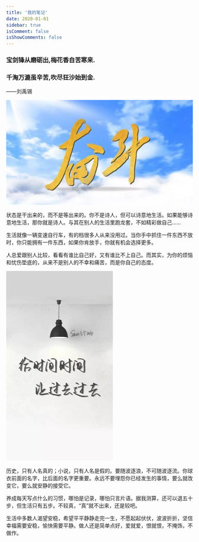 ```yaml
---
title: '我的笔记'
date: 2020-01-01
sidebar: true
isComment: false
isShowComments: false
---
```


### 宝剑锋从磨砺出,梅花香自苦寒来.
### 千淘万漉虽辛苦,吹尽狂沙始到金.

——刘禹锡

<img src="/imgs/hard.jpg" alt="hard" style="zoom:50%;" />

状态是干出来的，而不是等出来的。你不是诗人，但可以诗意地生活。如果能够诗意地生活，那你就是诗人。与其在别人的生活里跑龙套，不如精彩做自己……

生活就像一辆变速自行车，有的档很多人从来没用过。当你手中抓住一件东西不放时，你只能拥有一件东西，如果你肯放手，你就有机会选择更多。

人总爱跟别人比较，看看有谁比自己好，又有谁比不上自己。而其实，为你的烦恼和忧伤垫底的，从来不是别人的不幸和痛苦，而是你自己的态度。

<img src="/imgs/sun.jpg" alt="hard" style="zoom:50%;" />

历史，只有人名真的；小说，只有人名是假的。要随波逐浪，不可随波逐流。你球衣前面的名字，比后面的名字更重要。永远不要埋怨你已经发生的事情，要么就改变它，要么就安静的接受它。

养成每天写点什么的习惯，哪怕是记录，哪怕只言片语。据我测算，还可以退五十步，但生活只有五步。不较真，“真”就不出来，还是较吧。

生活中多数人渴望安稳，希望平平静静走完一生，不愿起起伏伏，波波折折，坚信幸福需要安稳，愉快需要平静。做人还是简单点好，爱就爱，恨就恨，不掩饰，不做作。
